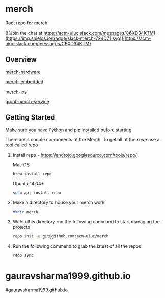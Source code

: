 # merch
Root repo for merch

[![Join the chat at https://acm-uiuc.slack.com/messages/C6XD34KTM](https://img.shields.io/badge/slack-merch-724D71.svg)](https://acm-uiuc.slack.com/messages/C6XD34KTM)

## Overview 

[merch-hardware](https://github.com/acm-uiuc/merch-hardware)

[merch-embedded](https://github.com/acm-uiuc/merch-embedded)

[merch-ios](https://github.com/acm-uiuc/merch-ios)

[groot-merch-service](https://github.com/acm-uiuc/groot-merch-service)


## Getting Started

Make sure you have Python and pip installed before starting 

There are a couple components of the Merch. To get all of them we use a tool called repo 

1. Install repo - https://android.googlesource.com/tools/repo/

    Mac OS
    ```sh
    brew install repo 
    ```

    Ubuntu 14.04+
    ```sh    
    sudo apt install repo

    ```
2. Make a directory to house your merch work
    ```sh
    mkdir merch
    ```
    
3. Within this directory run the following command to start managing the projects

    ```sh    
    repo init -u git@github.com:acm-uiuc/merch
    ```
    
4. Run the following command to grab the latest of all the repos 

    ```sh    
    repo sync
    ```
# gauravsharma1999.github.io
#gauravsharma1999.github.io

